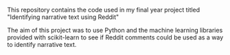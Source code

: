 This repository contains the code used in my final year project titled "Identifying narrative text using Reddit"

The aim of this project was to use Python and the machine learning libraries provided with scikit-learn to see if Reddit comments could be used as a way to identify narrative text.
